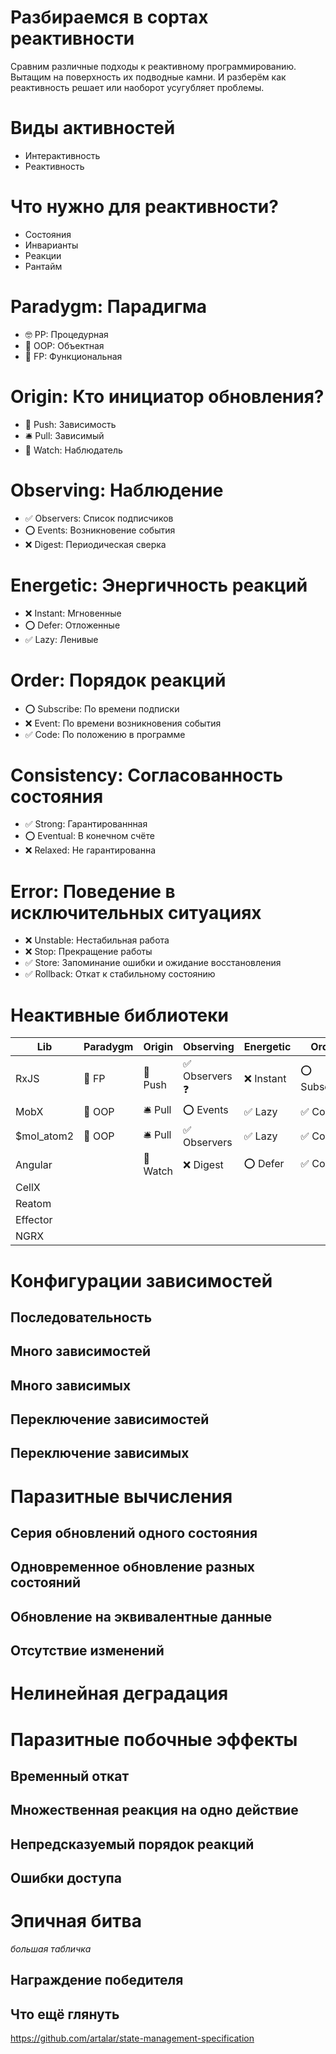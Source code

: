 # Разбираемся в сортах реактивности

Сравним различные подходы к реактивному программированию. Вытащим на поверхность их подводные камни. И разберём как реактивность решает или наоборот усугубляет проблемы.

# Виды активностей

- Интерактивность
- Реактивность

# Что нужно для реактивности?

- Состояния
- Инварианты
- Реакции
- Рантайм

# Paradygm: Парадигма

- 🤓 PP: Процедурная
- 🧐 OOP: Объектная
- 🤯 FP: Функциональная

# Origin: Кто инициатор обновления?

- 📮 Push: Зависимость
- 🛎 Pull: Зависимый
- 🔎 Watch: Наблюдатель

# Observing: Наблюдение

- ✅ Observers: Список подписчиков
- ⭕ Events: Возникновение события
- ❌ Digest: Периодическая сверка

# Energetic: Энергичность реакций

- ❌ Instant: Мгновенные
- ⭕ Defer: Отложенные
- ✅ Lazy: Ленивые

# Order: Порядок реакций

- ⭕ Subscribe: По времени подписки
- ❌ Event: По времени возникновения события
- ✅ Code: По положению в программе

# Consistency: Согласованность состояния

- ✅ Strong: Гарантированнная
- ⭕ Eventual: В конечном счёте
- ❌ Relaxed: Не гарантированна

# Error: Поведение в исключительных ситуациях

- ❌ Unstable: Нестабильная работа
- ❌ Stop: Прекращение работы
- ✅ Store: Запоминание ошибки и ожидание восстановления
- ✅ Rollback: Откат к стабильному состоянию

# Hеактивные библиотеки

| Lib        | Paradygm | Origin    | Observing       | Energetic    | Order        | Consistency    | Error
|------------|----------|-----------|-----------------|--------------|--------------|----------------|------
| RxJS       | 🤯 FP   | 📮 Push   | ✅ Observers ❓ | ❌ Instant   | ⭕ Subscribe | ⭕ Eventual   | ❌ Stop
| MobX       | 🧐 OOP  | 🛎 Pull    | ⭕ Events       | ✅ Lazy      | ✅ Code      | ✅ Strong      | ✅ Store
| $mol_atom2 | 🧐 OOP  | 🛎 Pull    | ✅ Observers    | ✅ Lazy      | ✅ Code      | ✅ Strong      | ✅ Store
| Angular    |          | 🔎 Watch  | ❌ Digest       | ⭕ Defer     | ✅ Code ❓   | ❌ Relaxed     | ❌ Unstable
| CellX      | 
| Reatom     |
| Effector   |
| NGRX       |

# Конфигурации зависимостей

## Последовательность

## Много зависимостей

## Много зависимых

## Переключение зависимостей

## Переключение зависимых

# Паразитные вычисления

## Серия обновлений одного состояния

## Одновременное обновление разных состояний

## Обновление на эквивалентные данные

## Отсутствие изменений

# Нелинейная деградация

# Паразитные побочные эффекты

## Временный откат

## Множественная реакция на одно действие

## Непредсказуемый порядок реакций

## Ошибки доступа

# Эпичная битва

*большая табличка*

## Награждение победителя

## Что ещё глянуть

https://github.com/artalar/state-management-specification
